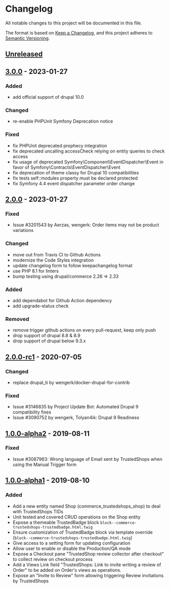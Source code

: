 # Changelog
All notable changes to this project will be documented in this file.

The format is based on [Keep a Changelog](https://keepachangelog.com/en/1.0.0/),
and this project adheres to [Semantic Versioning](https://semver.org/spec/v2.0.0.html).

## [Unreleased]

## [3.0.0] - 2023-01-27
### Added
- add official support of drupal 10.0

### Changed
- re-enable PHPUnit Symfony Deprecation notice

### Fixed
- fix PHPUnit deprecated prophecy integration
- fix deprecated uncalling accessCheck relying on entity queries to check access
- fix usage of deprecated Symfony\Component\EventDispatcher\Event in favor of Symfony\Contracts\EventDispatcher\Event
- fix deprecation of theme classy for Drupal 10 compatibilities
- fix tests self::modules property must be declared protected
- fix Symfony 4.4 event dispatcher parameter order change

## [2.0.0] - 2023-01-27
### Fixed
- Issue #3201543 by Aerzas, wengerk: Order items may not be product variations

### Changed
- move out from Travis CI to Github Actions
- modernize the Code Styles integration
- update changelog form to follow keepachangelog format
- use PHP 8.1 for linters
- bump testing using drupal/commerce 2.26 => 2.33

### Added
- add dependabot for Github Action dependency
- add upgrade-status check

### Removed
- remove trigger github actions on every pull-request, keep only push
- drop support of drupal 8.8 & 8.9
- drop support of drupal below 9.3.x

## [2.0.0-rc1] - 2020-07-05
### Changed
- replace drupal_ti by wengerk/docker-drupal-for-contrib

### Fixed
- Issue #3146835 by Project Update Bot: Automated Drupal 9 compatibility fixes
- Issue #3090752 by wengerk, Tolyan4ik: Drupal 9 Readiness

## [1.0.0-alpha2] - 2019-08-11
### Fixed
- Issue #3087963: Wrong language of Email sent by TrustedShops when using the Manual Trigger form

## [1.0.0-alpha1] - 2019-08-10
### Added
- Add a new entity named Shop (commerce_trustedshops_shop) to deal with TrustedShops TIDs
- Unit tested and covered CRUD operations on the Shop entity
- Expose a themeable TrustedBadge block `block--commerce-trustedshops-trustedbadge.html.twig`
- Ensure customization of TrustedBadge block via template override (`block--commerce-trustedshops-trustedbadge.html.twig`)
- Give access to a setting form for updating configuration
- Allow user to enable or disable the Production/QA mode
- Expose a Checkout pane "TrustedShop review collector after checkout" to collect review on checkout process
- Add a Views Link field "TrustedShops: Link to invite writing a review of Order" to be added on Order's views as operations.
- Expose an "Invite to Review" form allowing triggering Review invitations by TrustedShops

[Unreleased]: https://github.com/antistatique/drupal-commerce-trustedshops/compare/3.0.0...HEAD
[3.0.0]: https://github.com/antistatique/drupal-commerce-trustedshops/compare/8.x-2.0...3.0.0
[2.0.0]: https://github.com/antistatique/drupal-commerce-trustedshops/compare/8.x-2.0-rc1...8.x-2.0
[2.0.0-rc1]: https://github.com/antistatique/drupal-commerce-trustedshops/compare/8.x-1.0-alpha2...8.x-2.0-rc1
[1.0.0-alpha2]: https://github.com/antistatique/drupal-commerce-trustedshops/compare/8.x-1.0-alpha1...8.x-1.0-alpha2
[1.0.0-alpha1]: https://github.com/antistatique/drupal-commerce-trustedshops/releases/tag/8.x-1.0-alpha1
